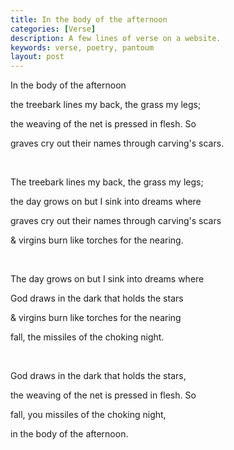 ```yaml
---
title: In the body of the afternoon
categories: [Verse]
description: A few lines of verse on a website.
keywords: verse, poetry, pantoum
layout: post
---
```


<p class="hanging">In the body of the afternoon</p>
<p class="hanging">the treebark lines my back, the grass my legs;</p>
<p class="hanging">the weaving of the net is pressed in flesh. So</p>
<p class="hanging">graves cry out their names through carving's scars.</p>
<br>
<p class="hanging">The treebark lines my back, the grass my legs;</p>
<p class="hanging">the day grows on but I sink into dreams where</p>
<p class="hanging">graves cry out their names through carving's scars</p>
<p class="hanging">& virgins burn like torches for the nearing.</p>
<br>
<p class="hanging">The day grows on but I sink into dreams where</p>
<p class="hanging">God draws in the dark that holds the stars</p>
<p class="hanging">& virgins burn like torches for the nearing</p>
<p class="hanging">fall, the missiles of the choking night.</p>
<br>
<p class="hanging">God draws in the dark that holds the stars,</p>
<p class="hanging">the weaving of the net is pressed in flesh. So</p>
<p class="hanging">fall, you missiles of the choking night,</p>
<p class="hanging">in the body of the afternoon.</p>
